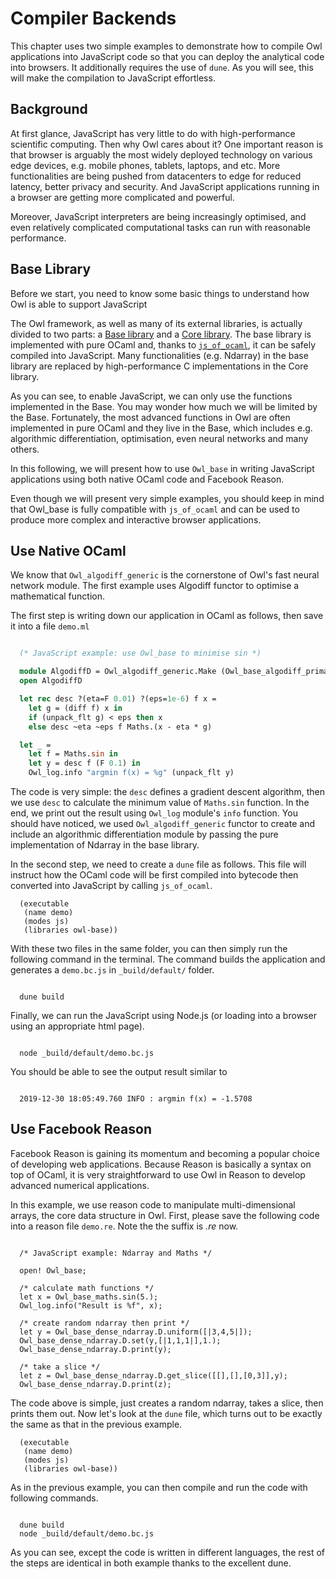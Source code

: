 # Compiler Backends

This chapter uses two simple examples to demonstrate how to compile Owl applications into JavaScript code so that you can deploy the analytical code into browsers. It additionally requires the use of `dune`. As you will see, this will make the compilation to JavaScript effortless.

## Background

At first glance, JavaScript has very little to do with high-performance scientific computing. Then why Owl cares about it? One important reason is that browser is arguably the most widely deployed technology on various edge devices, e.g. mobile phones, tablets, laptops, and etc. More functionalities are being pushed from datacenters to edge for reduced latency, better privacy and security. And JavaScript applications running in a browser are getting more complicated and powerful.

Moreover, JavaScript interpreters are being increasingly optimised, and even relatively complicated computational tasks can run with reasonable performance.

## Base Library

Before we start, you need to know some basic things to understand how Owl is able to support JavaScript

The Owl framework, as well as many of its external libraries, is actually divided to two parts: a [Base library](https://github.com/owlbarn/owl/tree/master/src/base) and a [Core library](https://github.com/owlbarn/owl/tree/master/src/owl). The base library is implemented with pure OCaml and, thanks to [`js_of_ocaml`](https://ocsigen.org/js_of_ocaml/), it can be safely compiled into JavaScript. Many functionalities (e.g. Ndarray) in the base library are replaced by high-performance C implementations in the Core library.

As you can see, to enable JavaScript, we can only use the functions implemented in the Base. You may wonder how much we will be limited by the Base. Fortunately, the most advanced functions in Owl are often implemented in pure OCaml and they live in the Base, which includes e.g. algorithmic differentiation, optimisation, even neural networks and many others.

In this following, we will present how to use `Owl_base` in writing JavaScript applications using both native OCaml code and Facebook Reason.

Even though we will present very simple examples, you should keep in mind that Owl_base is fully compatible with `js_of_ocaml` and can be used to produce more complex and interactive browser applications.

## Use Native OCaml

We know that `Owl_algodiff_generic` is the cornerstone of Owl's fast neural network module. The first example uses Algodiff functor to optimise a mathematical function.

The first step is writing down our application in OCaml as follows, then save it into a file `demo.ml`

```ocaml

  (* JavaScript example: use Owl_base to minimise sin *)

  module AlgodiffD = Owl_algodiff_generic.Make (Owl_base_algodiff_primal_ops.D)
  open AlgodiffD

  let rec desc ?(eta=F 0.01) ?(eps=1e-6) f x =
    let g = (diff f) x in
    if (unpack_flt g) < eps then x
    else desc ~eta ~eps f Maths.(x - eta * g)

  let _ =
    let f = Maths.sin in
    let y = desc f (F 0.1) in
    Owl_log.info "argmin f(x) = %g" (unpack_flt y)

```

The code is very simple: the `desc` defines a gradient descent algorithm, then we use `desc` to calculate the minimum value of `Maths.sin` function. In the end, we print out the result using `Owl_log` module's `info` function. You should have noticed, we used `Owl_algodiff_generic` functor to create and include an algorithmic differentiation module by passing the pure implementation of Ndarray in the base library.

In the second step, we need to create a `dune` file as follows. This file will instruct how the OCaml code will be first compiled into bytecode then converted into JavaScript by calling `js_of_ocaml`.


```shell
  (executable
   (name demo)
   (modes js)
   (libraries owl-base))
```

With these two files in the same folder, you can then simply run the following command in the terminal. The command builds the application and generates a `demo.bc.js` in `_build/default/` folder.


```shell

  dune build

```

Finally, we can run the JavaScript using Node.js (or loading into a browser using an appropriate html page).

```shell

  node _build/default/demo.bc.js

```

You should be able to see the output result similar to 

```shell

  2019-12-30 18:05:49.760 INFO : argmin f(x) = -1.5708

```


## Use Facebook Reason

Facebook Reason is gaining its momentum and becoming a popular choice of developing web applications. Because Reason is basically a syntax on top of OCaml, it is very straightforward to use Owl in Reason to develop advanced numerical applications.

In this example, we use reason code to manipulate multi-dimensional arrays, the core data structure in Owl. First, please save the following code into a reason file `demo.re`. Note the the suffix is *.re* now.


```reason

  /* JavaScript example: Ndarray and Maths */

  open! Owl_base;

  /* calculate math functions */
  let x = Owl_base_maths.sin(5.);
  Owl_log.info("Result is %f", x);

  /* create random ndarray then print */
  let y = Owl_base_dense_ndarray.D.uniform([|3,4,5|]);
  Owl_base_dense_ndarray.D.set(y,[|1,1,1|],1.);
  Owl_base_dense_ndarray.D.print(y);

  /* take a slice */
  let z = Owl_base_dense_ndarray.D.get_slice([[],[],[0,3]],y);
  Owl_base_dense_ndarray.D.print(z);

```

The code above is simple, just creates a random ndarray, takes a slice, then prints them out. Now let's look at the `dune` file, which turns out to be exactly the same as that in the previous example.


```shell
  (executable
   (name demo)
   (modes js)
   (libraries owl-base))
```

As in the previous example, you can then compile and run the code with following commands.

```shell

  dune build
  node _build/default/demo.bc.js

```

As you can see, except the code is written in different languages, the rest of the steps are identical in both example thanks to the excellent dune.
